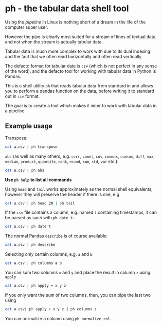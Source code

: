 # ph - the tabular data shell tool

Using the _pipeline_ in Linux is nothing short of a dream in the life of the
computer super user.

However the pipe is clearly most suited for a stream of lines of textual data,
and not when the stream is actually tabular data.

Tabular data is much more complex to work with due to its dual indexing and the
fact that we often read horizontally and often read vertically.

The defacto format for tabular data is `csv` (which is not perfect in any sense
of the word), and the defacto tool for working with tabular data in Python is
Pandas.

This is a shell utility `ph` that reads tabular data from standard in and allows
you to perform a pandas function on the data, before writing it to standard out
in `csv` format.

The goal is to create a tool which makes it nicer to work with tabular data in a
pipeline.

## Example usage

Transpose:

```bash
cat a.csv | ph transpose
```

`abs` (as well as many others, e.g.  `corr`, `count`, `cov`, `cummax`, `cumsum`,
`diff`, `max`, `median`, `product`, `quantile`, `rank`, `round`, `sum`, `std`,
`var` etc.):

```bash
cat a.csv | ph abs
```

**Use `ph help` to list all commands**


Using `head` and `tail` works approximately as the normal shell equivalents,
however they will preserve the header if there is one, e.g.

```bash
cat a.csv | ph head 20 | ph tail
```

If the `csv` file contains a column, e.g. named `t` containing timestamps, it
can be parsed as such with `ph date t`:

```bash
cat a.csv | ph date t
```

The normal Pandas `describe` is of course available:

```bash
cat a.csv | ph describe
```

Selecting only certain columns, e.g. `a` and `b`

```bash
cat a.csv | ph columns a b
```

You can sum two columns `x` and `y` and place the result in column `z` using
`apply`

```bash
cat a.csv | ph apply + x y z
```

If you only want the sum of two columns, then, you can pipe the last two using

```bash
cat a.csv| ph apply + x y z | ph columns z
```

You can normalize a column using `ph normalize col`.

